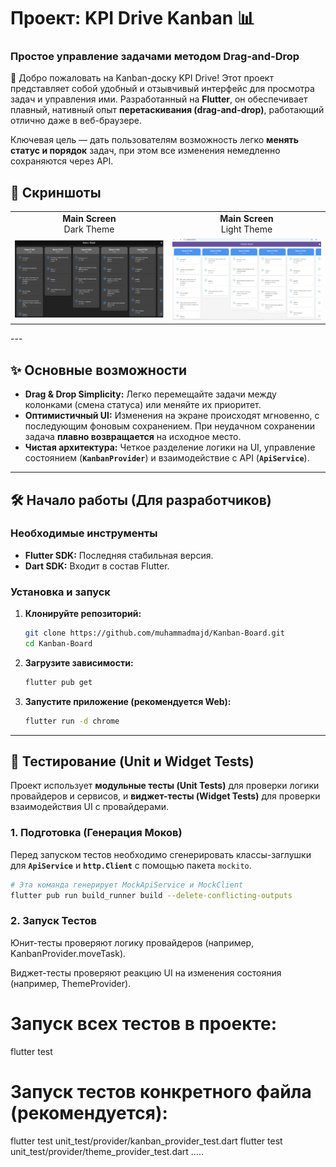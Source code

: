 # Проект: KPI Drive Kanban 📊

### Простое управление задачами методом Drag-and-Drop

👋 Добро пожаловать на Kanban-доску KPI Drive! Этот проект представляет собой удобный и отзывчивый интерфейс для просмотра задач и управления ими. Разработанный на **Flutter**, он обеспечивает плавный, нативный опыт **перетаскивания (drag-and-drop)**, работающий отлично даже в веб-браузере.

Ключевая цель — дать пользователям возможность легко **менять статус и порядок** задач, при этом все изменения немедленно сохраняются через API.

## 📸 Скриншоты


<div align="center">

|                                                | |
|:----------------------------------------------:|:-------------------------:|
|        **Main Screen** <br> Dark Theme        | **Main Screen** <br> Light Theme |
| <img src="assets/screen/dark.png" width="250"> | <img src="assets/light.png" width="250"> |

 

</div>
---

## ✨ Основные возможности

* **Drag & Drop Simplicity:** Легко перемещайте задачи между колонками (смена статуса) или меняйте их приоритет.
* **Оптимистичный UI:** Изменения на экране происходят мгновенно, с последующим фоновым сохранением. При неудачном сохранении задача **плавно возвращается** на исходное место.
* **Чистая архитектура:** Четкое разделение логики на UI, управление состоянием (**`KanbanProvider`**) и взаимодействие с API (**`ApiService`**).

---

## 🛠️ Начало работы (Для разработчиков)

### Необходимые инструменты

* **Flutter SDK:** Последняя стабильная версия.
* **Dart SDK:** Входит в состав Flutter.

### Установка и запуск

1.  **Клонируйте репозиторий:**
    ```bash
    git clone https://github.com/muhammadmajd/Kanban-Board.git
    cd Kanban-Board
    ```

2.  **Загрузите зависимости:**
    ```bash
    flutter pub get
    ```

3.  **Запустите приложение (рекомендуется Web):**
    ```bash
    flutter run -d chrome
    ```

---

## 🧪 Тестирование (Unit и Widget Tests)

Проект использует **модульные тесты (Unit Tests)** для проверки логики провайдеров и сервисов, и **виджет-тесты (Widget Tests)** для проверки взаимодействия UI с провайдерами.

### 1. Подготовка (Генерация Моков)

Перед запуском тестов необходимо сгенерировать классы-заглушки для **`ApiService`** и **`http.Client`** с помощью пакета `mockito`.

```bash
# Эта команда генерирует MockApiService и MockClient
flutter pub run build_runner build --delete-conflicting-outputs
```
### 2. Запуск Тестов
Юнит-тесты проверяют логику провайдеров (например, KanbanProvider.moveTask).

Виджет-тесты проверяют реакцию UI на изменения состояния (например, ThemeProvider).


# Запуск всех тестов в проекте:
flutter test 

# Запуск тестов конкретного файла (рекомендуется):
flutter test unit_test/provider/kanban_provider_test.dart
flutter test unit_test/provider/theme_provider_test.dart
.....